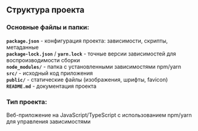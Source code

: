 ## Структура проекта

### Основные файлы и папки:

**`package.json`** - конфигурация проекта: зависимости, скрипты, метаданные  
**`package-lock.json`** / **`yarn.lock`** - точные версии зависимостей для воспроизводимости сборки  
**`node_modules/`** - папка с установленными зависимостями npm/yarn  
**`src/`** - исходный код приложения  
**`public/`** - статические файлы (изображения, шрифты, favicon)  
**`README.md`** - документация проекта  

### Тип проекта:
Веб-приложение на JavaScript/TypeScript с использованием npm/yarn для управления зависимостями
